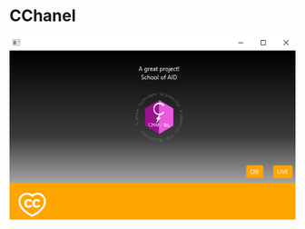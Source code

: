 # CChanel

![Alt Text](https://github.com/roberechev/CChanel/blob/master/src/application/finalCChanel.PNG)
